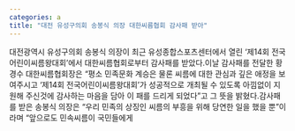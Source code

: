```yaml
---
categories: a
title: "대전 유성구의회 송봉식 의장 대한씨름협회 감사패 받아"
---
```

대전광역시 유성구의회 송봉식 의장이 최근 유성종합스포츠센터에서 열린 ‘제14회 전국어린이씨름왕대회’에서 대한씨름협회로부터 감사패를 받았다.이날 감사패를 전달한 황경수 대한씨름협회장은 “평소 민족문화 계승은 물론 씨름에 대한 관심과 깊은 애정을 보여주시고 ‘제14회 전국어린이씨름왕대회’가 성공적으로 개최될 수 있도록 아낌없이 지원해 주신것에 감사하는 마음을 담아 이 패를 드리게 되었다”고 그 뜻을 밝혔다.감사패를 받은 송봉식 의장은 “우리 민족의 상징인 씨름의 부흥을 위해 당연한 일을 했을 뿐”이라며 “앞으로도 민속씨름이 국민들에게